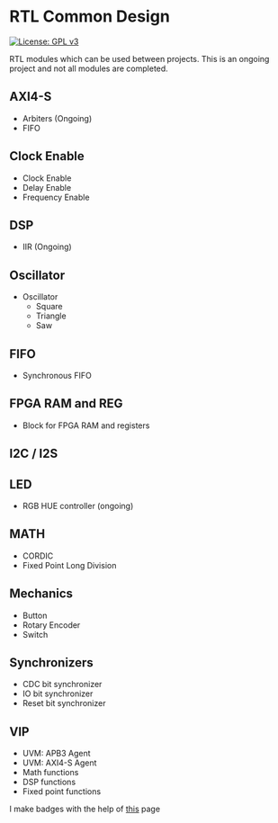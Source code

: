 # RTL Common Design

[![License: GPL v3](https://img.shields.io/badge/License-GPLv3-blue.svg)](https://www.gnu.org/licenses/gpl-3.0)

RTL modules which can be used between projects. This is an ongoing project and not all modules are completed.

## AXI4-S
 - Arbiters (Ongoing)
 - FIFO
## Clock Enable
 - Clock Enable
 - Delay Enable
 - Frequency Enable
## DSP
 - IIR (Ongoing)
## Oscillator
 - Oscillator
   - Square
   - Triangle
   - Saw
## FIFO
 - Synchronous FIFO
## FPGA RAM and REG
 - Block for FPGA RAM and registers
## I2C / I2S
## LED
 - RGB HUE controller (ongoing)
## MATH
 - CORDIC
 - Fixed Point Long Division
## Mechanics
 - Button
 - Rotary Encoder
 - Switch
## Synchronizers
 - CDC bit synchronizer
 - IO bit synchronizer
 - Reset bit synchronizer
## VIP
 - UVM: APB3 Agent
 - UVM: AXI4-S Agent
 - Math functions
 - DSP functions
 - Fixed point functions



I make badges with the help of [this](https://shields.io/category/build) page